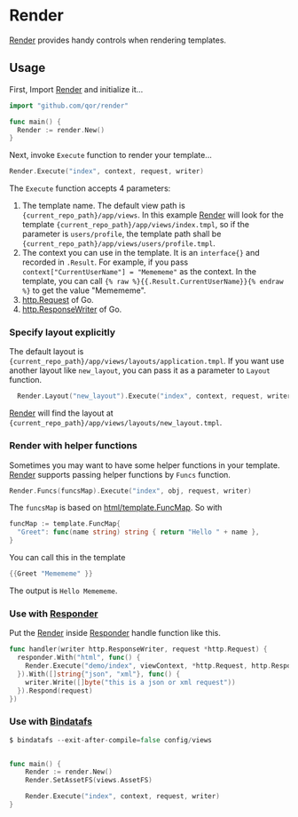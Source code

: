 # Render

[Render](https://github.com/qor/render) provides handy controls when rendering templates.

## Usage

First, Import [Render](https://github.com/qor/render) and initialize it...

```go
import "github.com/qor/render"

func main() {
  Render := render.New()
}
```

Next, invoke `Execute` function to render your template...

```go
Render.Execute("index", context, request, writer)
```

The `Execute` function accepts 4 parameters:

1. The template name. The default view path is `{current_repo_path}/app/views`. In this example [Render](https://github.com/qor/render) will look for the template `{current_repo_path}/app/views/index.tmpl`, so if the parameter is `users/profile`, the template path shall be `{current_repo_path}/app/views/users/profile.tmpl`.
2. The context you can use in the template. It is an `interface{}` and recorded in `.Result`. For example, if you pass `context["CurrentUserName"] = "Memememe"` as the context. In the template, you can call `{% raw %}{{.Result.CurrentUserName}}{% endraw %}` to get the value "Memememe".
3. [http.Request](https://golang.org/pkg/net/http/#Request) of Go.
4. [http.ResponseWriter](https://golang.org/pkg/net/http/#ResponseWriter) of Go.

### Specify layout explicitly

The default layout is `{current_repo_path}/app/views/layouts/application.tmpl`. If you want use another layout like `new_layout`, you can pass it as a parameter to `Layout` function.

```go
  Render.Layout("new_layout").Execute("index", context, request, writer)
```

[Render](https://github.com/qor/render) will find the layout at `{current_repo_path}/app/views/layouts/new_layout.tmpl`.

### Render with helper functions

Sometimes you may want to have some helper functions in your template. [Render](https://github.com/qor/render) supports passing helper functions by `Funcs` function.

```go
Render.Funcs(funcsMap).Execute("index", obj, request, writer)
```

The `funcsMap` is based on [html/template.FuncMap](https://golang.org/src/html/template/template.go?h=FuncMap#L305). So with

```go
funcMap := template.FuncMap{
  "Greet": func(name string) string { return "Hello " + name },
}
```

You can call this in the template

```go
{{Greet "Memememe" }}
```

The output is `Hello Memememe`.

### Use with [Responder](./responder.md)

Put the [Render](https://github.com/qor/render) inside [Responder](./responder.md) handle function like this.

```go
func handler(writer http.ResponseWriter, request *http.Request) {
  responder.With("html", func() {
    Render.Execute("demo/index", viewContext, *http.Request, http.ResponseWriter)
  }).With([]string{"json", "xml"}, func() {
    writer.Write([]byte("this is a json or xml request"))
  }).Respond(request)
})
```

### Use with [Bindatafs](../plugins/bindata.md)

```go
$ bindatafs --exit-after-compile=false config/views


func main() {
	Render := render.New()
	Render.SetAssetFS(views.AssetFS)

	Render.Execute("index", context, request, writer)
}
```
